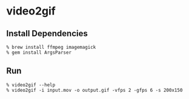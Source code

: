 video2gif
=========

Install Dependencies
--------------------

    % brew install ffmpeg imagemagick
    % gem install ArgsParser

Run
---

    % video2gif --help
    % video2gif -i input.mov -o output.gif -vfps 2 -gfps 6 -s 200x150
